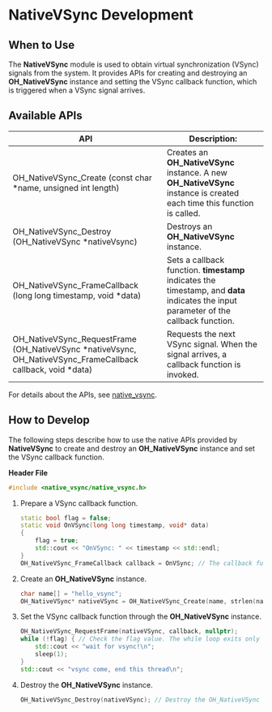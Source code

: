 # NativeVSync Development

## When to Use

The **NativeVSync** module is used to obtain virtual synchronization (VSync) signals from the system. It provides APIs for creating and destroying an **OH_NativeVSync** instance and setting the VSync callback function, which is triggered when a VSync signal arrives.

## Available APIs

| API| Description:|
| -------- | -------- |
| OH_NativeVSync_Create (const char \*name, unsigned int length) | Creates an **OH_NativeVSync** instance. A new **OH_NativeVSync** instance is created each time this function is called.|
| OH_NativeVSync_Destroy (OH_NativeVSync \*nativeVsync) | Destroys an **OH_NativeVSync** instance.|
| OH_NativeVSync_FrameCallback (long long timestamp, void \*data) | Sets a callback function. **timestamp** indicates the timestamp, and **data** indicates the input parameter of the callback function. |
| OH_NativeVSync_RequestFrame (OH_NativeVSync \*nativeVsync, OH_NativeVSync_FrameCallback callback, void \*data) | Requests the next VSync signal. When the signal arrives, a callback function is invoked.|

For details about the APIs, see [native_vsync](../reference/native-apis/_native_vsync.md).

## How to Develop

The following steps describe how to use the native APIs provided by **NativeVSync** to create and destroy an **OH_NativeVSync** instance and set the VSync callback function.

**Header File**
```c++
#include <native_vsync/native_vsync.h>
```

1. Prepare a VSync callback function.
    ```c++
    static bool flag = false;
    static void OnVSync(long long timestamp, void* data)
    {
        flag = true;
        std::cout << "OnVSync: " << timestamp << std::endl;
    }
    OH_NativeVSync_FrameCallback callback = OnVSync; // The callback function must be of the OH_NativeVSync_FrameCallback type.
    ```
2. Create an **OH_NativeVSync** instance.
    ```c++
    char name[] = "hello_vsync";
    OH_NativeVSync* nativeVSync = OH_NativeVSync_Create(name, strlen(name));
    ```

3. Set the VSync callback function through the **OH_NativeVSync** instance.
    ```c++
    OH_NativeVSync_RequestFrame(nativeVSync, callback, nullptr);
    while (!flag) { // Check the flag value. The while loop exits only after the VSync callback function is executed, indicating that a VSync signal is received.
        std::cout << "wait for vsync!\n";
        sleep(1);
    }
    std::cout << "vsync come, end this thread\n";
    ```

4. Destroy the **OH_NativeVSync** instance.
    ```c++
    OH_NativeVSync_Destroy(nativeVSync); // Destroy the OH_NativeVSync instance when the application does not need to receive VSync signals.
    ```
